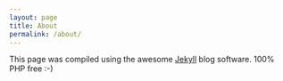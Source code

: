 ```yaml
---
layout: page
title: About
permalink: /about/
---
```


This page was compiled using the awesome [Jekyll](https://jekyllrb.com/) blog software.
100% PHP free :-)

